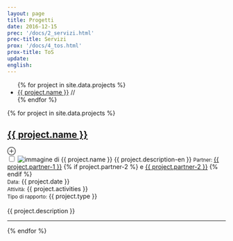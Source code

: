 ```yaml
---
layout: page
title: Progetti
date: 2016-12-15
prec: '/docs/2_servizi.html'
prec-title: Servizi
prox: '/docs/4_tos.html'
prox-title: ToS
update:
english:
---
```



<ul class="project-index">
{% for project in site.data.projects %}
  <li class="subtitle"><a href="#{{ project.id }}">{{ project.name }}</a> // </li>
{% endfor %}
</ul>


{% for project in site.data.projects %}
  <h2 id="{{ project.id }}"><a href="{{ project.site }}">{{ project.name }}</a></h2>
  <p class="project-content">
    <label for="{{ project.checkbox }}" class="margin-toggle">&#8853;</label><br>
    <input type="checkbox" id="{{ project.checkbox }}" class="margin-toggle"/>
    <span class="marginnote">
      <img src="/assets/img/projects/{{ project.img }}" alt="immagine di {{ project.name }}">
      {{ project.description-en }}
    </span>
    <small>Partner: </small>
      <a href="{{ project.partner-url-1}}">{{ project.partner-1 }}</a>
    {% if project.partner-2 %}
      e <a href="{{ project.partner-url-2}}">{{ project.partner-2 }}</a>
    {% endif %}
    <br>
    <small>Data:</small> {{ project.date }}<br>
    <small>Attività:</small> {{ project.activities }}<br>
    <small>Tipo di rapporto:</small> {{ project.type }}<br>
    <br>
    {{ project.description }}
  </p>
  <hr>
{% endfor %}
